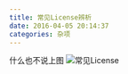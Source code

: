 ```yaml
---
title: 常见License辨析
date: 2016-04-05 20:14:37
categories: 杂项
---
```


什么也不说上图
![常见License](http://7xsd89.com1.z0.glb.clouddn.com/license.jpg)
